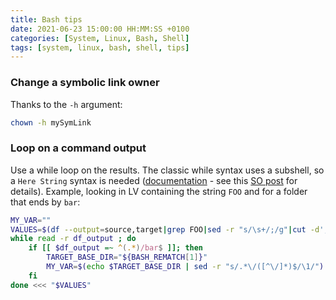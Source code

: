 ```yaml
---
title: Bash tips
date: 2021-06-23 15:00:00 HH:MM:SS +0100
categories: [System, Linux, Bash, Shell]
tags: [system, linux, bash, shell, tips]
---
```


### Change a symbolic link owner

Thanks to the `-h` argument:

```bash
chown -h mySymLink
```

### Loop on a command output

Use a while loop on the results. The classic while syntax uses a subshell, so a `Here String` syntax is needed ([documentation](https://www.gnu.org/savannah-checkouts/gnu/bash/manual/bash.html#Here-Strings) - see this [SO post](https://stackoverflow.com/questions/16854280/a-variable-modified-inside-a-while-loop-is-not-remembered) for details). Example, looking in LV containing the string `FOO` and for a folder that ends by `bar`:

```bash
MY_VAR=""
VALUES=$(df --output=source,target|grep FOO|sed -r "s/\s+/;/g"|cut -d';' -f2)
while read -r df_output ; do
    if [[ $df_output =~ ^(.*)/bar$ ]]; then
        TARGET_BASE_DIR="${BASH_REMATCH[1]}"
        MY_VAR=$(echo $TARGET_BASE_DIR | sed -r "s/.*\/([^\/]*)$/\1/")
    fi
done <<< "$VALUES"
```
